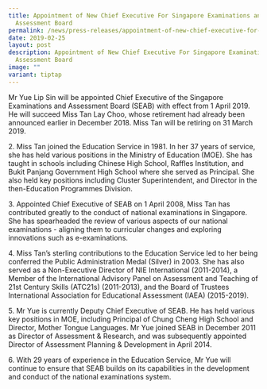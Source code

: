 ```yaml
---
title: Appointment of New Chief Executive For Singapore Examinations and
  Assessment Board
permalink: /news/press-releases/appointment-of-new-chief-executive-for-seab/
date: 2019-02-25
layout: post
description: Appointment of New Chief Executive For Singapore Examinations and
  Assessment Board
image: ""
variant: tiptap
---
```

<p>Mr Yue Lip Sin will be appointed Chief Executive of the Singapore Examinations
and Assessment Board (SEAB) with effect from 1 April 2019. He will succeed
Miss Tan Lay Choo, whose retirement had already been announced earlier
in December 2018. Miss Tan will be retiring on 31 March 2019.</p>
<p>2. Miss Tan joined the Education Service in 1981. In her 37 years of service,
she has held various positions in the Ministry of Education (MOE). She
has taught in schools including Chinese High School, Raffles Institution,
and Bukit Panjang Government High School where she served as Principal.
She also held key positions including Cluster Superintendent, and Director
in the then-Education Programmes Division.</p>
<p>3. Appointed Chief Executive of SEAB on 1 April 2008, Miss Tan has contributed
greatly to the conduct of national examinations in Singapore. She has spearheaded
the review of various aspects of our national examinations - aligning them
to curricular changes and exploring innovations such as e-examinations.</p>
<p>4. Miss Tan’s sterling contributions to the Education Service led to her
being conferred the Public Administration Medal (Silver) in 2003. She has
also served as a Non-Executive Director of NIE International (2011-2014),
a Member of the International Advisory Panel on Assessment and Teaching
of 21st Century Skills (ATC21s) (2011-2013), and the Board of Trustees
International Association for Educational Assessment (IAEA) (2015-2019).</p>
<p>5. Mr Yue is currently Deputy Chief Executive of SEAB. He has held various
key positions in MOE, including Principal of Chung Cheng High School and
Director, Mother Tongue Languages. Mr Yue joined SEAB in December 2011
as Director of Assessment &amp; Research, and was subsequently appointed
Director of Assessment Planning &amp; Development in April 2014.</p>
<p>6. With 29 years of experience in the Education Service, Mr Yue will continue
to ensure that SEAB builds on its capabilities in the development and conduct
of the national examinations system.</p>